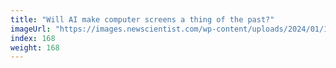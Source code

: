 ```yaml
---
title: "Will AI make computer screens a thing of the past?"
imageUrl: "https://images.newscientist.com/wp-content/uploads/2024/01/12164130/SEI_186914971.jpg?width=788"
index: 168
weight: 168
---
```

